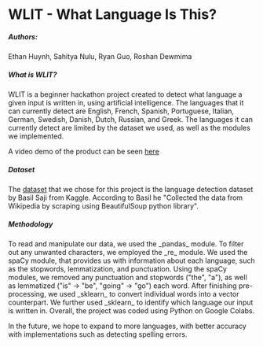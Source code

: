 # WLIT - What Language Is This?
<h5>Authors:</h5>
<p>Ethan Huynh, Sahitya Nulu, Ryan Guo, Roshan Dewmima</p>
<h5>What is WLIT?</h5>
<p>WLIT is a beginner hackathon project created to detect what language a given input is written in, using artificial intelligence. 
The languages that it can currently detect are English, French, Spanish, Portuguese, Italian, German, Swedish, Danish, Dutch, Russian, and Greek. 
The languages it can currently detect are limited by the dataset we used, as well as the modules we implemented. </p> 

A video demo of the product can be seen [here](https://youtu.be/KSlAkXiAuDY)

<h5>Dataset</h5>
<p>The <a href = https://www.kaggle.com/datasets/basilb2s/language-detection>dataset</a> that we chose for this project is the language detection dataset by Basil Saji from Kaggle. According to Basil he "Collected the data from Wikipedia by scraping using BeautifulSoup python library".</p>

<h5>Methodology</h5>
<p>To read and manipulate our data, we used the _pandas_ module. To filter out any unwanted characters, we employed the _re_ module. We used the spaCy module, that provides us with information about each language, such as the stopwords, lemmatization, and punctuation. Using the spaCy modules, we removed any punctuation and stopwords ("the", "a"), as well as lemmatized ("is" -> "be", "going" -> "go") each word. After finishing pre-processing, we used _sklearn_ to convert individual words into a vector counterpart. We further used _sklearn_ to identify which language our input is written in. Overall, the project was coded using Python on Google Colabs.</p>

In the future, we hope to expand to more languages, with better accuracy with implementations such as detecting spelling errors. 
